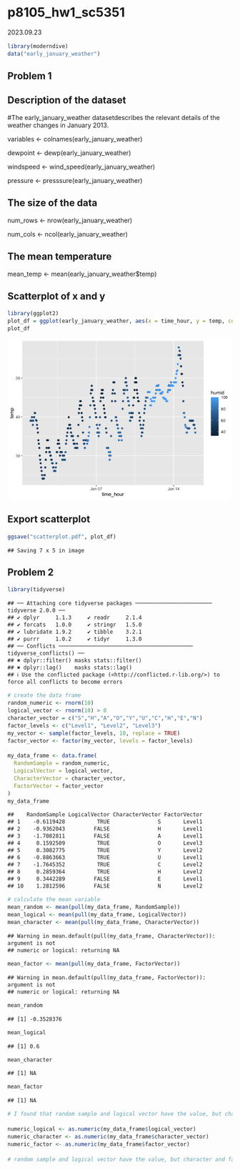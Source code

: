 p8105_hw1_sc5351
================
2023.09.23

``` r
library(moderndive)
data("early_january_weather")
```

## Problem 1

## Description of the dataset

\#The early_january_weather datasetdescribes the relevant details of the
weather changes in January 2013.

variables \<- colnames(early_january_weather)

dewpoint \<- dewp(early_january_weather)

windspeed \<- wind_speed(early_january_weather)

pressure \<- presssure(early_january_weather)

## The size of the data

num_rows \<- nrow(early_january_weather)

num_cols \<- ncol(early_january_weather)

## The mean temperature

mean_temp \<- mean(early_january_weather\$temp)

## Scatterplot of x and y

``` r
library(ggplot2)
plot_df = ggplot(early_january_weather, aes(x = time_hour, y = temp, color = humid)) + geom_point()
plot_df
```

![](p8105_hw1_sc5351_files/figure-gfm/unnamed-chunk-1-1.png)<!-- -->

## Export scatterplot

``` r
ggsave("scatterplot.pdf", plot_df)
```

    ## Saving 7 x 5 in image

## Problem 2

``` r
library(tidyverse)
```

    ## ── Attaching core tidyverse packages ──────────────────────── tidyverse 2.0.0 ──
    ## ✔ dplyr     1.1.3     ✔ readr     2.1.4
    ## ✔ forcats   1.0.0     ✔ stringr   1.5.0
    ## ✔ lubridate 1.9.2     ✔ tibble    3.2.1
    ## ✔ purrr     1.0.2     ✔ tidyr     1.3.0
    ## ── Conflicts ────────────────────────────────────────── tidyverse_conflicts() ──
    ## ✖ dplyr::filter() masks stats::filter()
    ## ✖ dplyr::lag()    masks stats::lag()
    ## ℹ Use the conflicted package (<http://conflicted.r-lib.org/>) to force all conflicts to become errors

``` r
# create the data frame
random_numeric <- rnorm(10)
logical_vector <- rnorm(10) > 0
character_vector = c("S","H","A","O","Y","U","C","H","E","N")
factor_levels <- c("Level1", "Level2", "Level3")
my_vector <- sample(factor_levels, 10, replace = TRUE)
factor_vector <- factor(my_vector, levels = factor_levels)

my_data_frame <- data.frame(
  RandomSample = random_numeric,
  LogicalVector = logical_vector,
  CharacterVector = character_vector,
  FactorVector = factor_vector
)
my_data_frame
```

    ##    RandomSample LogicalVector CharacterVector FactorVector
    ## 1    -0.6119428          TRUE               S       Level1
    ## 2    -0.9362043         FALSE               H       Level1
    ## 3    -1.7082811         FALSE               A       Level1
    ## 4     0.1592509          TRUE               O       Level3
    ## 5     0.3082775          TRUE               Y       Level2
    ## 6    -0.8863663          TRUE               U       Level1
    ## 7    -1.7645352          TRUE               C       Level2
    ## 8     0.2859364          TRUE               H       Level2
    ## 9     0.3442289         FALSE               E       Level1
    ## 10    1.2812596         FALSE               N       Level2

``` r
# calculate the mean variable
mean_random <- mean(pull(my_data_frame, RandomSample))
mean_logical <- mean(pull(my_data_frame, LogicalVector))
mean_character <- mean(pull(my_data_frame, CharacterVector))
```

    ## Warning in mean.default(pull(my_data_frame, CharacterVector)): argument is not
    ## numeric or logical: returning NA

``` r
mean_factor <- mean(pull(my_data_frame, FactorVector))
```

    ## Warning in mean.default(pull(my_data_frame, FactorVector)): argument is not
    ## numeric or logical: returning NA

``` r
mean_random
```

    ## [1] -0.3528376

``` r
mean_logical
```

    ## [1] 0.6

``` r
mean_character
```

    ## [1] NA

``` r
mean_factor
```

    ## [1] NA

``` r
# I found that random sample and logical vector have the value, but character and factor vector don't.

numeric_logical <- as.numeric(my_data_frame$logical_vector)
numeric_character <- as.numeric(my_data_frame$character_vector)
numeric_factor <- as.numeric(my_data_frame$factor_vector)

# random sample and logical vector have the value, but character and factor vector show that NA. and it has already shown the mean variable.
```
